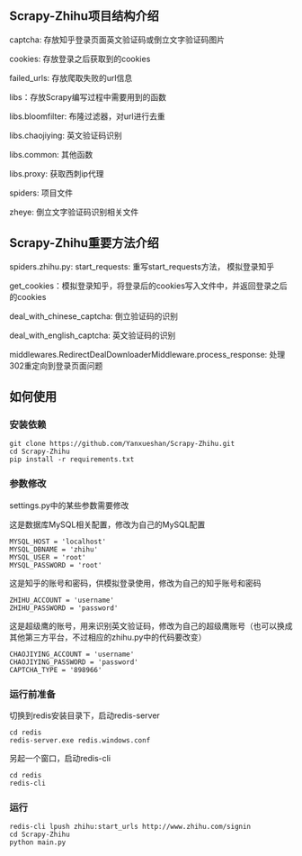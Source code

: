 ## Scrapy-Zhihu项目结构介绍

captcha: 存放知乎登录页面英文验证码或倒立文字验证码图片

cookies: 存放登录之后获取到的cookies

failed_urls: 存放爬取失败的url信息

libs：存放Scrapy编写过程中需要用到的函数

libs.bloomfilter: 布隆过滤器，对url进行去重

libs.chaojiying: 英文验证码识别

libs.common: 其他函数

libs.proxy: 获取西刺ip代理

spiders: 项目文件

zheye: 倒立文字验证码识别相关文件

## Scrapy-Zhihu重要方法介绍

spiders.zhihu.py:
start_requests: 重写start_requests方法， 模拟登录知乎

get_cookies：模拟登录知乎，将登录后的cookies写入文件中，并返回登录之后的cookies

deal_with_chinese_captcha: 倒立验证码的识别

deal_with_english_captcha: 英文验证码的识别

middlewares.RedirectDealDownloaderMiddleware.process_response: 处理302重定向到登录页面问题

## 如何使用
### 安装依赖
```
git clone https://github.com/Yanxueshan/Scrapy-Zhihu.git
cd Scrapy-Zhihu
pip install -r requirements.txt
```

### 参数修改
settings.py中的某些参数需要修改

这是数据库MySQL相关配置，修改为自己的MySQL配置
```
MYSQL_HOST = 'localhost'
MYSQL_DBNAME = 'zhihu'
MYSQL_USER = 'root'
MYSQL_PASSWORD = 'root'
```

这是知乎的账号和密码，供模拟登录使用，修改为自己的知乎账号和密码
```
ZHIHU_ACCOUNT = 'username'
ZHIHU_PASSWORD = 'password'
```

这是超级鹰的账号，用来识别英文验证码，修改为自己的超级鹰账号（也可以换成其他第三方平台，不过相应的zhihu.py中的代码要改变）
```
CHAOJIYING_ACCOUNT = 'username'
CHAOJIYING_PASSWORD = 'password'
CAPTCHA_TYPE = '898966'
```

### 运行前准备
切换到redis安装目录下，启动redis-server
```
cd redis
redis-server.exe redis.windows.conf
```
另起一个窗口，启动redis-cli
```
cd redis
redis-cli
```

### 运行
```
redis-cli lpush zhihu:start_urls http://www.zhihu.com/signin
cd Scrapy-Zhihu
python main.py
```

